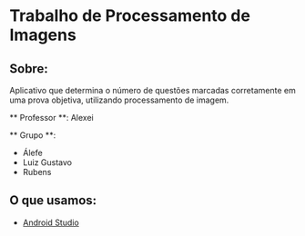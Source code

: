 # Trabalho de Processamento de Imagens

Sobre:
---

Aplicativo que determina o número de questões marcadas corretamente em uma prova objetiva,
utilizando processamento de imagem.

** Professor **: Alexei

** Grupo **:
- Álefe
- Luiz Gustavo
- Rubens

O que usamos:
---

- [Android Studio](https://developer.android.com/studio)